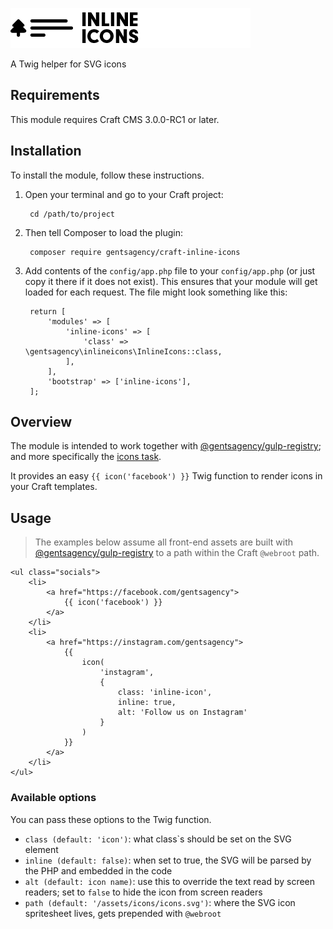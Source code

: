 ![Craft Inline Icons](resources/img/plugin-logo.png)

A Twig helper for SVG icons

## Requirements

This module requires Craft CMS 3.0.0-RC1 or later.

## Installation

To install the module, follow these instructions.

1. Open your terminal and go to your Craft project:

        cd /path/to/project

2. Then tell Composer to load the plugin:

        composer require gentsagency/craft-inline-icons

3. Add contents of the `config/app.php` file to your `config/app.php` (or just copy it there if it does not exist). This ensures that your module will get loaded for each request. The file might look something like this:

        return [
            'modules' => [
                'inline-icons' => [
                    'class' => \gentsagency\inlineicons\InlineIcons::class,
                ],
            ],
            'bootstrap' => ['inline-icons'],
        ];


## Overview

The module is intended to work together with [@gentsagency/gulp-registry](https://github.com/gentsagency/gulp-registry); and more specifically the [icons task](https://github.com/gentsagency/gulp-registry/tree/master/tasks/icons).

It provides an easy `{{ icon('facebook') }}` Twig function to render icons in your Craft templates.

## Usage

> The examples below assume all front-end assets are built with [@gentsagency/gulp-registry](https://github.com/gentsagency/gulp-registry) to a path within the Craft `@webroot` path.

```twig
<ul class="socials">
    <li>
        <a href="https://facebook.com/gentsagency">
            {{ icon('facebook') }}
        </a>
    </li>
    <li>
        <a href="https://instagram.com/gentsagency">
            {{
                icon(
                    'instagram',
                    {
                        class: 'inline-icon',
                        inline: true,
                        alt: 'Follow us on Instagram'
                    }
                )
            }}
        </a>
    </li>
</ul>
```

### Available options

You can pass these options to the Twig function.

 - `class (default: 'icon')`: what class`s should be set on the SVG element
 - `inline (default: false)`: when set to true, the SVG will be parsed by the PHP and embedded in the code
 - `alt (default: icon name)`: use this to override the text read by screen readers; set to `false` to hide the icon from screen readers
 - `path (default: '/assets/icons/icons.svg')`: where the SVG icon spritesheet lives, gets prepended with `@webroot`
